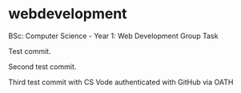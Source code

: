 # webdevelopment
BSc: Computer Science - Year 1: Web Development Group Task

Test commit.

Second test commit.

Third test commit with CS Vode authenticated with GitHub via OATH
